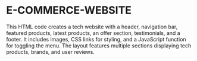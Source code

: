 # E-COMMERCE-WEBSITE
This HTML code creates a tech website with a header, navigation bar, featured products, latest products, an offer section, testimonials, and a footer. It includes images, CSS links for styling, and a JavaScript function for toggling the menu. The layout features multiple sections displaying tech products, brands, and user reviews.
